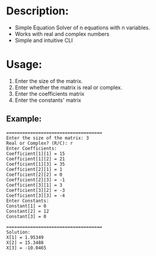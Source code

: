 # Description:
- Simple Equation Solver of n equations with n variables.
- Works with real and complex numbers
- Simple and intuitive CLI
# Usage:
1. Enter the size of the matrix.
2. Enter whether the matrix is real or complex.
3. Enter the coefficients matrix
4. Enter the constants' matrix

## Example:
```
====================================
Enter the size of the matrix: 3
Real or Complex? (R/C): r
Enter Coefficients:
Coefficient[1][1] = 15
Coefficient[1][2] = 21
Coefficient[1][3] = 35
Coefficient[2][1] = 1
Coefficient[2][2] = 0
Coefficient[2][3] = -1
Coefficient[3][1] = 3
Coefficient[3][2] = -3
Coefficient[3][3] = -4
Enter Constants:
Constant[1] = 0
Constant[2] = 12
Constant[3] = 0

====================================
Solution:
X[1] = 1.95349
X[2] = 15.3488
X[3] = -10.0465
```
